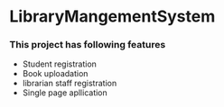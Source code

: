 <h1> LibraryMangementSystem</h1>
<h3>This project has following features</h3>
<ul>
<li>Student registration</li>
<li>Book uploadation</li>
<li>librarian staff registration</li>
<li>Single page apllication</li>

</ul>
